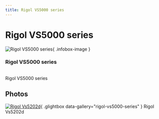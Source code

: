 ```yaml
---
title: Rigol VS5000 series
---
```


# Rigol VS5000 series

<div class="infobox" markdown>

![Rigol VS5000 series](./img/Rigol_VS5202D.png){ .infobox-image }

### Rigol VS5000 series

| | |
|---|---|

</div>

[](./img/Rigol_VS5202D.png)  [](./img/Rigol_VS5202D.png)Rigol VS5000 series

## Photos

<div class="photo-grid" markdown>

[![Rigol Vs5202d](./img/Rigol_VS5202D.png)](./img/Rigol_VS5202D.png "Rigol Vs5202d"){ .glightbox data-gallery="rigol-vs5000-series" }
<span class="caption">Rigol Vs5202d</span>

</div>
